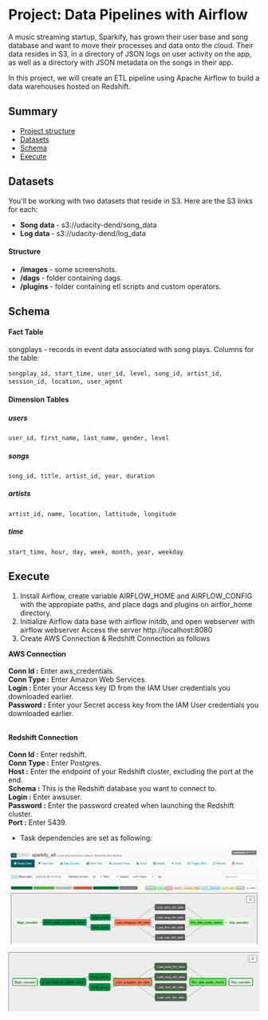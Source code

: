 # Project: Data Pipelines with Airflow

A music streaming startup, Sparkify, has grown their user base and song database and want to move their processes and data onto the cloud. Their data resides in S3, in a directory of JSON logs on user activity on the app, as well as a directory with JSON metadata on the songs in their app.

In this project, we will create an ETL pipeline using Apache Airflow to build a data warehouses hosted on Redshift.


## Summary
* [Project structure](#Structure)
* [Datasets](#Datasets)
* [Schema](#Schema)
* [Execute](#Execute)

## Datasets

You'll be working with two datasets that reside in S3. Here are the S3 links for each:

* <b> Song data </b> - s3://udacity-dend/song_data
* <b> Log data </b> - s3://udacity-dend/log_data

#### Structure
* <b> /images </b> - some screenshots.
* <b> /dags </b> - folder containing dags.
* <b> /plugins </b> - folder containing etl scripts and custom operators. 

## Schema

#### Fact Table
songplays - records in event data associated with song plays. Columns for the table:

    songplay_id, start_time, user_id, level, song_id, artist_id, session_id, location, user_agent

#### Dimension Tables 
##### users

    user_id, first_name, last_name, gender, level
##### songs

    song_id, title, artist_id, year, duration

##### artists

    artist_id, name, location, lattitude, longitude

##### time

    start_time, hour, day, week, month, year, weekday
    
## Execute

1. Install Airflow, create variable AIRFLOW_HOME and AIRFLOW_CONFIG with the appropiate paths, and place dags and plugins on airflor_home directory.
2. Initialize Airflow data base with airflow initdb, and open webserver with airflow webserver
Access the server http://localhost:8080 
3. Create AWS Connection & Redshift Connection as follows

**AWS Connection**<br><br>
<b>Conn Id :</b> Enter aws_credentials. <br>
<b>Conn Type :</b> Enter Amazon Web Services. <br>
<b>Login :</b> Enter your Access key ID from the IAM User credentials you downloaded earlier. <br>
<b>Password :</b> Enter your Secret access key from the IAM User credentials you downloaded earlier. <br><br>

**Redshift Connection**<br><br>
<b>Conn Id :</b> Enter redshift. <br>
<b>Conn Type :</b> Enter Postgres. <br>
<b>Host :</b> Enter the endpoint of your Redshift cluster, excluding the port at the end.  <br>
<b>Schema :</b> This is the Redshift database you want to connect to. <br>
<b>Login :</b> Enter awsuser. <br>
<b>Password :</b> Enter the password created when launching the Redshift cluster. <br>
<b>Port :</b> Enter 5439. <br>

* Task dependencies are set as following:

![imgs/flow1](images/flow.png)

![imgs/flow1](images/flow2.png)


